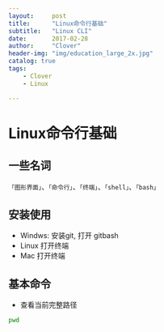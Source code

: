 ```yaml
---
layout:     post
title:      "Linux命令行基础"
subtitle:   "Linux CLI"
date:       2017-02-28
author:     "Clover"
header-img: "img/education_large_2x.jpg"
catalog: true
tags:
    - Clover
    - Linux

---
```

# Linux命令行基础

## 一些名词

`「图形界面」`、`「命令行」`、`「终端」`、`「shell」`、`「bash」`

## 安装使用

* Windws: 安装git, 打开 gitbash
* Linux 打开终端
* Mac 打开终端

## 基本命令

* 查看当前完整路径

```bash
pwd
```